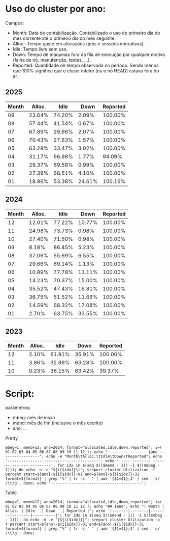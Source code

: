 # Uso do cluster por ano:
Campos:
 - Month: Data de contabilização. Contabilizado o uso do primeiro dia do mês corrente até o primeiro dia do mês seguinte.
 - Alloc.: Tempo gasto em alocações (jobs e sessões interativas).
 - Idle: Tempo livre sem uso.
 - Down: Tempo de máquinas fora da fila de execução por qualquer motivo (falha de nó, manutenção, testes, ...).
 - Reported: Quantidade de tempo observada no período. Sendo menos que 100% significa que o cluser inteiro (ou o nó HEAD) estava fora do ar.

## 2025
| Month | Alloc. | Idle   | Down   | Reported |
|-------|--------|--------|--------|----------|
|09|23.64%|74.20%|2.09%|100.00%|
|08|57.44%|41.54%|0.67%|100.00%|
|07|67.89%|29.66%|2.07%|100.00%|
|06|70.43%|27.63%|1.57%|100.00%|
|05|63.28%|33.47%|3.02%|100.00%|
|04|31.17%|66.98%|1.77%|94.09%|
|03|29.37%|69.58%|0.99%|100.00%|
|02|27.38%|68.51%|4.10%|100.00%|
|01|18.96%|53.38%|24.61%|100.16%|


## 2024
| Month | Alloc. | Idle   | Down   | Reported |
|-------|--------|--------|--------|----------|
|12|12.01%|77.22%|10.77%|100.00%|
|11|24.98%|73.73%|0.98%|100.00%|
|10|27.40%|71.50%|0.98%|100.00%|
|09|8.18%|86.45%|5.23%|100.00%|
|08|37.06%|55.69%|6.55%|100.00%|
|07|29.66%|69.14%|1.13%|100.00%|
|06|10.89%|77.78%|11.11%|100.00%|
|05|14.23%|70.37%|15.00%|100.00%|
|04|35.52%|47.43%|16.81%|100.00%|
|03|36.75%|51.52%|11.66%|100.00%|
|02|14.59%|68.32%|17.08%|100.00%|
|01|2.70%|63.75%|33.55%|100.00%|


## 2023
| Month | Alloc. | Idle   | Down   | Reported |
|-------|--------|--------|--------|----------|
| 12 | 2.10%  | 61.91% | 35.91% | 100.00%  |
| 11 | 3.86%  | 32.86% | 63.28% | 100.00%  |
| 10 | 0.23%  | 36.15% | 63.42% | 39.37%   |

# Script:

parâmetros: 
 - mbeg: mês de inicio
 - mend: mês de fim (inclusive o mês escrito)
 - ano: ...

Pretty
```
mbeg=1; mend=12; ano=2024; format="allocated,idle,down,reported"; i=( 01 02 03 04 05 06 07 08 09 10 11 12 ); echo "----------------- $ano -----------------"; echo -e "Month\tAlloc.\tIdle\tDown\tReported"; echo '----------------------------------------'; echo '----- -------- ------- ------- ---------'; for idx in $(seq $(($mend - 1)) -1 $(($mbeg - 1))); do echo -n -e "${i[$idx]}\t"; sreport cluster Utilization -t percent start=${ano}-${i[$idx]}-01 end=${ano}-${i[$idx]}-31 format=${format} | grep "%" | tr -s ' ' | awk '{$1=$1};1' | sed  's/ /\t/g'; done; echo '----------------------------------------';
```

Table
```
mbeg=1; mend=12; ano=2024; format="allocated,idle,down,reported"; i=( 01 02 03 04 05 06 07 08 09 10 11 12 ); echo "## $ano"; echo "| Month | Alloc. | Idle   | Down   | Reported |"; echo '|-------|--------|--------|--------|----------|'; for idx in $(seq $(($mend - 1)) -1 $(($mbeg - 1))); do echo -n -e "|${i[$idx]}|"; sreport cluster Utilization -p -t percent start=${ano}-${i[$idx]}-01 end=${ano}-${i[$idx]}-31 format=${format} | grep "%" | tr -s ' ' | awk '{$1=$1};1' | sed  's/ /\t/g'; done;
```
